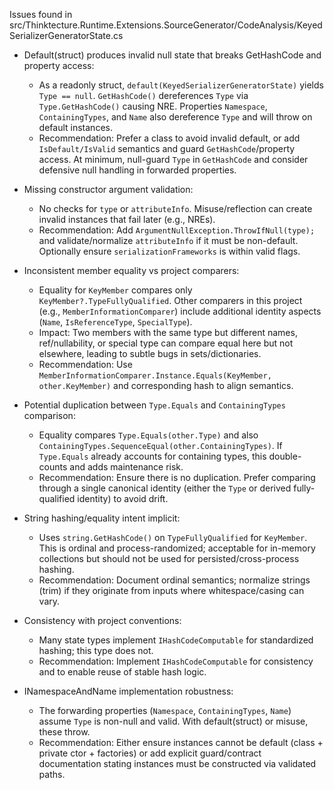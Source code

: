 Issues found in src/Thinktecture.Runtime.Extensions.SourceGenerator/CodeAnalysis/KeyedSerializerGeneratorState.cs

- Default(struct) produces invalid null state that breaks GetHashCode and property access:
  - As a readonly struct, `default(KeyedSerializerGeneratorState)` yields `Type == null`. `GetHashCode()` dereferences `Type` via `Type.GetHashCode()` causing NRE. Properties `Namespace`, `ContainingTypes`, and `Name` also dereference `Type` and will throw on default instances.
  - Recommendation: Prefer a class to avoid invalid default, or add `IsDefault/IsValid` semantics and guard `GetHashCode`/property access. At minimum, null-guard `Type` in `GetHashCode` and consider defensive null handling in forwarded properties.

- Missing constructor argument validation:
  - No checks for `type` or `attributeInfo`. Misuse/reflection can create invalid instances that fail later (e.g., NREs).
  - Recommendation: Add `ArgumentNullException.ThrowIfNull(type);` and validate/normalize `attributeInfo` if it must be non-default. Optionally ensure `serializationFrameworks` is within valid flags.

- Inconsistent member equality vs project comparers:
  - Equality for `KeyMember` compares only `KeyMember?.TypeFullyQualified`. Other comparers in this project (e.g., `MemberInformationComparer`) include additional identity aspects (`Name`, `IsReferenceType`, `SpecialType`).
  - Impact: Two members with the same type but different names, ref/nullability, or special type can compare equal here but not elsewhere, leading to subtle bugs in sets/dictionaries.
  - Recommendation: Use `MemberInformationComparer.Instance.Equals(KeyMember, other.KeyMember)` and corresponding hash to align semantics.

- Potential duplication between `Type.Equals` and `ContainingTypes` comparison:
  - Equality compares `Type.Equals(other.Type)` and also `ContainingTypes.SequenceEqual(other.ContainingTypes)`. If `Type.Equals` already accounts for containing types, this double-counts and adds maintenance risk.
  - Recommendation: Ensure there is no duplication. Prefer comparing through a single canonical identity (either the `Type` or derived fully-qualified identity) to avoid drift.

- String hashing/equality intent implicit:
  - Uses `string.GetHashCode()` on `TypeFullyQualified` for `KeyMember`. This is ordinal and process-randomized; acceptable for in-memory collections but should not be used for persisted/cross-process hashing.
  - Recommendation: Document ordinal semantics; normalize strings (trim) if they originate from inputs where whitespace/casing can vary.

- Consistency with project conventions:
  - Many state types implement `IHashCodeComputable` for standardized hashing; this type does not.
  - Recommendation: Implement `IHashCodeComputable` for consistency and to enable reuse of stable hash logic.

- INamespaceAndName implementation robustness:
  - The forwarding properties (`Namespace`, `ContainingTypes`, `Name`) assume `Type` is non-null and valid. With default(struct) or misuse, these throw.
  - Recommendation: Either ensure instances cannot be default (class + private ctor + factories) or add explicit guard/contract documentation stating instances must be constructed via validated paths.
